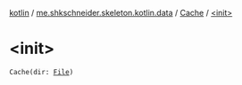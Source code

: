 [kotlin](../../index.md) / [me.shkschneider.skeleton.kotlin.data](../index.md) / [Cache](index.md) / [&lt;init&gt;](./-init-.md)

# &lt;init&gt;

`Cache(dir: `[`File`](https://docs.oracle.com/javase/6/docs/api/java/io/File.html)`)`